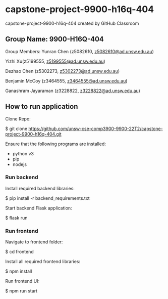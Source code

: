 # capstone-project-9900-h16q-404
capstone-project-9900-h16q-404 created by GitHub Classroom

## Group Name: 9900-H16Q-404

Group Members:
Yunran Chen (z5082610, z5082610@ad.unsw.edu.au)

Yizhi Xu(z5199555, z5199555@ad.unsw.edu.au)

Dezhao Chen (z5302273, z5302273@ad.unsw.edu.au)

Benjamin McCoy (z3464555, z3464555@ad.unsw.edu.au)

Ganashram Jayaraman (z3228822, z3228822@ad.unsw.edu.au)

## How to run application

Clone Repo:

$ git clone https://github.com/unsw-cse-comp3900-9900-22T2/capstone-project-9900-h16q-404.git

Ensure that the following programs are installed:
- python v3
- pip
- nodejs

### Run backend

Install required backend libraries:

$ pip install -r backend_requirements.txt

Start backend Flask application:

$ flask run

### Run frontend

Navigate to frontend folder:

$ cd frontend

Install all required frontend libraries:

$ npm install

Run frontend UI:

$ npm run start
